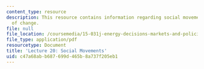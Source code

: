 ```yaml
---
content_type: resource
description: This resource contains information regarding social movements as agents
  of change.
file: null
file_location: /coursemedia/15-031j-energy-decisions-markets-and-policies-spring-2012/c47a68abb687699d465b8a737f205eb1_MIT15_031JS12_lec20.pdf
file_type: application/pdf
resourcetype: Document
title: 'Lecture 20: Social Movements'
uid: c47a68ab-b687-699d-465b-8a737f205eb1
---
```

